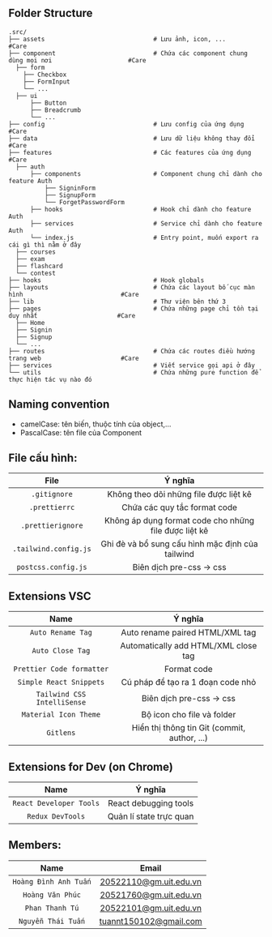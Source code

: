 ## Folder Structure

```
.src/
├── assets                              # Lưu ảnh, icon, ...                                        #Care
├── component                           # Chứa các component chung dùng mọi nơi                     #Care
  ├── form
    ├── Checkbox
    ├── FormInput
    └── ...
  ├── ui
      ├── Button
      ├── Breadcrumb
      └── ...
├── config                              # Lưu config của ứng dụng                                   #Care
├── data                                # Lưu dữ liệu không thay đổi                                #Care
├── features                            # Các features của ứng dụng                                 #Care
  ├── auth
      ├── components                    # Component chung chỉ dành cho feature Auth
          ├── SigninForm
          ├── SignupForm
          └── ForgetPasswordForm
      ├── hooks                         # Hook chỉ dành cho feature Auth
      ├── services                      # Service chỉ dành cho feature Auth
      └── index.js                      # Entry point, muốn export ra cái gì thì nằm ở đây
  ├── courses
  ├── exam
  ├── flashcard
  └── contest
├── hooks                               # Hook globals
├── layouts                             # Chứa các layout bố cục màn hình                           #Care
├── lib                                 # Thư viện bên thứ 3
├── pages                               # Chứa những page chỉ tồn tại duy nhất                      #Care
  ├── Home
  ├── Signin
  ├── Signup
  └── ...
├── routes                              # Chứa các routes điều hướng trang web                      #Care
├── services                            # Viết service gọi api ở đây
└── utils                               # Chứa những pure function để thực hiện tác vụ nào đó
```

## Naming convention

- camelCase: tên biến, thuộc tính của object,...
- PascalCase: tên file của Component

## File cấu hình:

|         File          |                        Ý nghĩa                        |
| :-------------------: | :---------------------------------------------------: |
|     `.gitignore`      |        Không theo dõi những file được liệt kê         |
|     `.prettierrc`     |             Chứa các quy tắc format code              |
|   `.prettierignore`   | Không áp dụng format code cho những file được liệt kê |
| `.tailwind.config.js` |   Ghi đè và bổ sung cấu hình mặc định của tailwind    |
|  `postcss.config.js`  |               Biên dịch pre-css -> css                |

## Extensions VSC

|            Name             |                   Ý nghĩa                    |
| :-------------------------: | :------------------------------------------: |
|      `Auto Rename Tag`      |       Auto rename paired HTML/XML tag        |
|      `Auto Close Tag`       |     Automatically add HTML/XML close tag     |
|  `Prettier Code formatter`  |                 Format code                  |
|   `Simple React Snippets`   |      Cú pháp để tạo ra 1 đoạn code nhỏ       |
| `Tailwind CSS IntelliSense` |           Biên dịch pre-css -> css           |
|    `Material Icon Theme`    |          Bộ icon cho file và folder          |
|          `Gitlens`          | Hiển thị thông tin Git (commit, author, ...) |

## Extensions for Dev (on Chrome)

|          Name           |         Ý nghĩa         |
| :---------------------: | :---------------------: |
| `React Developer Tools` |  React debugging tools  |
|    `Redux DevTools`     | Quản lí state trực quan |

## Members:

|         Name          |         Email          |
| :-------------------: | :--------------------: |
| `Hoàng Đình Anh Tuấn` | 20522110@gm.uit.edu.vn |
|   `Hoàng Văn Phúc`    | 20521760@gm.uit.edu.vn |
|    `Phan Thanh Tú`    | 20522101@gm.uit.edu.vn |
|  `Nguyễn Thái Tuấn`   | tuannt150102@gmail.com |
